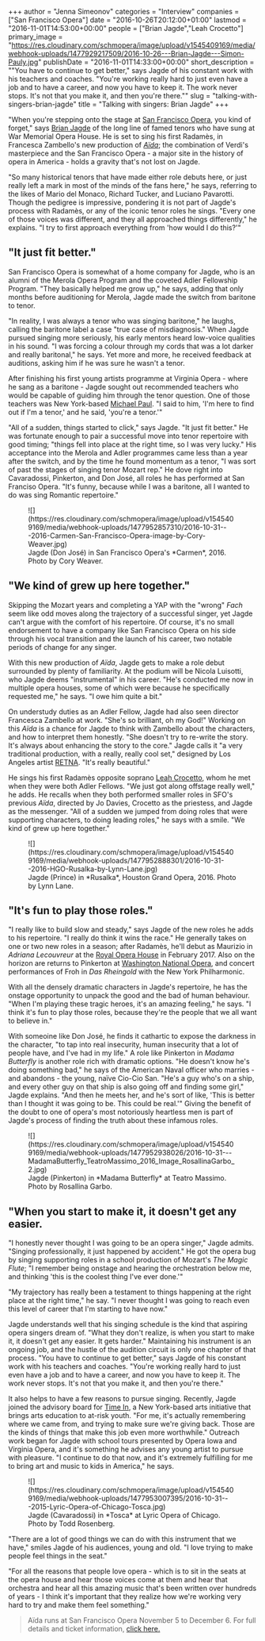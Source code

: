 +++
author = "Jenna Simeonov"
categories = "Interview"
companies = ["San Francisco Opera"]
date = "2016-10-26T20:12:00+01:00"
lastmod = "2016-11-01T14:53:00+00:00"
people = ["Brian Jagde","Leah Crocetto"]
primary_image = "https://res.cloudinary.com/schmopera/image/upload/v1545409169/media/webhook-uploads/1477929217509/2016-10-26---Brian-Jagde---Simon-Pauly.jpg"
publishDate = "2016-11-01T14:33:00+00:00"
short_description = "&quot;You have to continue to get better,&quot; says Jagde of his constant work with his teachers and coaches. &quot;You&#039;re working really hard to just even have a job and to have a career, and now you have to keep it. The work never stops. It&#039;s not that you make it, and then you&#039;re there.&quot;"
slug = "talking-with-singers-brian-jagde"
title = "Talking with singers: Brian Jagde"
+++

"When you're stepping onto the stage at [San Francisco Opera](/scene/companies/san-francisco-opera/), you kind of forget," says [Brian Jagde](/scene/people/brian-jagde/) of the long line of famed tenors who have sung at War Memorial Opera House. He is set to sing his first Radamès, in Francesca Zambello's new production of [*Aïda*](http://sfopera.com/discover-opera/201617-season/aida/); the combination of Verdi's masterpiece and the San Francisco Opera - a major site in the history of opera in America - holds a gravity that's not lost on Jagde.

"So many historical tenors that have made either role debuts here, or just really left a mark in most of the minds of the fans here," he says, referring to the likes of Mario del Monaco, Richard Tucker, and Luciano Pavarotti. Though the pedigree is impressive, pondering it is not part of Jagde's process with Radamès, or any of the iconic tenor roles he sings. "Every one of those voices was different, and they all approached things differently," he explains. "I try to first approach everything from 'how would I do this?'"

## "It just fit better."

San Francisco Opera is somewhat of a home company for Jagde, who is an alumni of the Merola Opera Program and the coveted Adler Fellowship Program. "They basically helped me grow up," he says, adding that only months before auditioning for Merola, Jagde made the switch from baritone to tenor.

"In reality, I was always a tenor who was singing baritone," he laughs, calling the baritone label a case "true case of misdiagnosis." When Jagde pursued singing more seriously, his early mentors heard low-voice qualities in his sound. "I was forcing a colour through my cords that was a lot darker and really baritonal," he says. Yet more and more, he received feedback at auditions, asking him if he was sure he wasn't a tenor. 

After finishing his first young artists programme at Virginia Opera - where he sang as a baritone - Jagde sought out recommended teachers who would be capable of guiding him through the tenor question. One of those teachers was New York-based [Michael Paul](https://www.linkedin.com/in/michael-paul-4299b810a). "I said to him, 'I'm here to find out if I'm a tenor,' and he said, 'you're a tenor.'"

"All of a sudden, things started to click," says Jagde. "It just fit better." He was fortunate enough to pair a successful move into tenor repertoire with good timing; "things fell into place at the right time, so I was very lucky." His acceptance into the Merola and Adler programmes came less than a year after the switch, and by the time he found momentum as a tenor, "I was sort of past the stages of singing tenor Mozart rep." He dove right into Cavaradossi, Pinkerton, and Don José, all roles he has performed at San Franciso Opera. "It's funny, because while I was a baritone, all I wanted to do was sing Romantic repertoire." 

<figure data-type="image">![](https://res.cloudinary.com/schmopera/image/upload/v1545409169/media/webhook-uploads/1477952857310/2016-10-31---2016-Carmen-San-Francisco-Opera-image-by-Cory-Weaver.jpg)
<figcaption>Jagde (Don José) in San Francisco Opera's *Carmen*, 2016. Photo by Cory Weaver.</figcaption>
</figure>

## "We kind of grew up here together."

Skipping the Mozart years and completing a YAP with the "wrong" *Fach* seem like odd moves along the trajectory of a successful singer, yet Jagde can't argue with the comfort of his repertoire. Of course, it's no small endorsement to have a company like San Francisco Opera on his side through his vocal transition and the launch of his career, two notable periods of change for any singer. 

With this new production of *Aïda*, Jagde gets to make a role debut surrounded by plenty of familiarity. At the podium will be Nicola Luisotti, who Jagde deems "instrumental" in his career. "He's conducted me now in multiple opera houses, some of which were because he specifically requested me," he says. "I owe him quite a bit." 

On understudy duties as an Adler Fellow, Jagde had also seen director Francesca Zambello at work. "She's so brilliant, oh my God!" Working on this *Aïda* is a chance for Jagde to think with Zambello about the characters, and how to interpret them honestly. "She doesn't try to re-write the story. It's always about enhancing the story to the core." Jagde calls it "a very traditional production, with a really, really cool set," designed by Los Angeles artist [RETNA](http://sfopera.com/about-us/people/bios/production/retna/). "It's really beautiful." 

He sings his first Radamès opposite soprano [Leah Crocetto](/talking-with-singers-leah-crocetto/), whom he met when they were both Adler Fellows. "We just got along offstage really well," he adds. He recalls when they both performed smaller roles in SFO's previous *Aïda*, directed by Jo Davies, Crocetto as the priestess, and Jagde as the messenger. "All of a sudden we jumped from doing roles that were supporting characters, to doing leading roles," he says with a smile. "We kind of grew up here together."

<figure data-type="image">
![](https://res.cloudinary.com/schmopera/image/upload/v1545409169/media/webhook-uploads/1477952888301/2016-10-31--2016-HGO-Rusalka-by-Lynn-Lane.jpg)<figcaption>Jagde (Prince) in *Rusalka*, Houston Grand Opera, 2016. Photo by Lynn Lane.</figcaption>
</figure>

## "It's fun to play those roles."

"I really like to build slow and steady," says Jagde of the new roles he adds to his repertoire. "I really do think it wins the race." He generally takes on one or two new roles in a season; after Radamès, he'll debut as Maurizio in *Adriana Lecouvreur* at the [Royal Opera House](/scene/companies/royal-opera-house/) in February 2017. Also on the horizon are returns to Pinkerton at [Washington National Opera](/scene/companies/washington-national-opera/), and concert performances of Froh in *Das Rheingold* with the New York Philharmonic.

With all the densely dramatic characters in Jagde's repertoire, he has the onstage opportunity to unpack the good and the bad of human behaviour. "When I'm playing these tragic heroes, it's an amazing feeling," he says. "I think it's fun to play those roles, because they're the people that we all want to believe in."

With someoine like Don José, he finds it cathartic to expose the darkness in the character, "to tap into real insecurity, human insecurity that a lot of people have, and I've had in my life." A role like Pinkerton in *Madama Butterfly* is another role rich with dramatic options. "He doesn't know he's doing something bad," he says of the American Naval officer who marries - and abandons - the young, naïve Cio-Cio San. "He's a guy who's on a ship, and every other guy on that ship is also going off and finding some girl," Jagde explains. "And then he meets her, and he's sort of like, 'This is better than I thought it was going to be. This could be real.'" Giving the benefit of the doubt to one of opera's most notoriously heartless men is part of Jagde's process of finding the truth about these infamous roles.

<figure data-type="image">
![](https://res.cloudinary.com/schmopera/image/upload/v1545409169/media/webhook-uploads/1477952938026/2016-10-31---MadamaButterfly_TeatroMassimo_2016_Image_RosallinaGarbo_2.jpg)<figcaption>Jagde (Pinkerton) in *Madama Butterfly* at Teatro Massimo. Photo by Rosallina Garbo.</figcaption>
</figure>

## "When you start to make it, it doesn't get any easier.

"I honestly never thought I was going to be an opera singer," Jagde admits. "Singing professionally, it just happened by accident." He got the opera bug by singing supporting roles in a school production of Mozart's *The Magic Flute*; "I remember being onstage and hearing the orchestration below me, and thinking 'this is the coolest thing I've ever done.'"

"My trajectory has really been a testament to things happening at the right place at the right time," he say. "I never thought I was going to reach even this level of career that I'm starting to have now."

Jagde understands well that his singing schedule is the kind that aspiring opera singers dream of. "What they don't realize, is when you start to make it, it doesn't get any easier. It gets harder." Maintaining his instrument is an ongoing job, and the hustle of the audition circuit is only one chapter of that process. "You have to continue to get better," says Jagde of his constant work with his teachers and coaches. "You're working really hard to just even have a job and to have a career, and now you have to keep it. The work never stops. It's not that you make it, and then you're there."

It also helps to have a few reasons to pursue singing. Recently, Jagde joined the advisory board for [Time In](http://timeinkids.org/), a New York-based arts initiative that brings arts education to at-risk youth. "For me, it's actually remembering where we came from, and trying to make sure we're giving back. Those are the kinds of things that make this job even more worthwhile." Outreach work began for Jagde with school tours presented by Opera Iowa and Virginia Opera, and it's something he advises any young artist to pursue with pleasure. "I continue to do that now, and it's extremely fulfilling for me to bring art and music to kids in America," he says. 

<figure data-type="image">
![](https://res.cloudinary.com/schmopera/image/upload/v1545409169/media/webhook-uploads/1477953007395/2016-10-31---2015-Lyric-Opera-of-Chicago-Tosca.jpg)
<figcaption>Jagde (Cavaradossi) in *Tosca* at Lyric Opera of Chicago. Photo by Todd Rosenberg.</figcaption>
</figure>

"There are a lot of good things we can do with this instrument that we have," smiles Jagde of his audiences, young and old. "I love trying to make people feel things in the seat." 

"For all the reasons that people love opera - which is to sit in the seats at the opera house and hear those voices come at them and hear that orchestra and hear all this amazing music that's been written over hundreds of years - I think it's important that they realize how we're working very hard to try and make them feel something."

>Aïda runs at San Francisco Opera November 5 to December 6. For full details and ticket information, [click here.](http://sfopera.com/discover-opera/201617-season/aida/)
